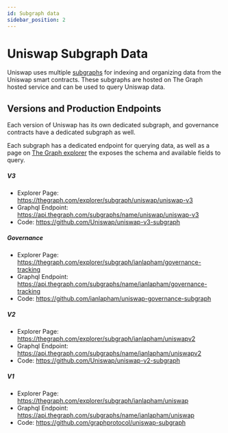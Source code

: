 ```yaml
---
id: Subgraph data
sidebar_position: 2
---
```


# Uniswap Subgraph Data

Uniswap uses multiple [subgraphs](https://thegraph.com/docs/introduction#what-the-graph-is) for indexing and organizing data from the Uniswap smart contracts. 
These subgraphs are hosted on The Graph hosted service and can be used to query Uniswap data. 

## Versions and Production Endpoints  

Each version of Uniswap has its own dedicated subgraph, and governance contracts have a dedicated subgraph as well.  

Each subgraph has a dedicated endpoint for querying data, as well as a page on [The Graph explorer](https://thegraph.com/explorer/) the exposes the schema and available fields to query. 

##### V3
- Explorer Page: https://thegraph.com/explorer/subgraph/uniswap/uniswap-v3
- Graphql Endpoint: https://api.thegraph.com/subgraphs/name/uniswap/uniswap-v3
- Code: https://github.com/Uniswap/uniswap-v3-subgraph

##### Governance 
- Explorer Page: https://thegraph.com/explorer/subgraph/ianlapham/governance-tracking
- Graphql Endpoint: https://api.thegraph.com/subgraphs/name/ianlapham/governance-tracking
- Code: https://github.com/ianlapham/uniswap-governance-subgraph

##### V2
- Explorer Page: https://thegraph.com/explorer/subgraph/ianlapham/uniswapv2
- Graphql Endpoint: https://api.thegraph.com/subgraphs/name/ianlapham/uniswapv2
- Code: https://github.com/Uniswap/uniswap-v2-subgraph

##### V1
- Explorer Page: https://thegraph.com/explorer/subgraph/ianlapham/uniswap
- Graphql Endpoint: https://api.thegraph.com/subgraphs/name/ianlapham/uniswap
- Code: https://github.com/graphprotocol/uniswap-subgraph



